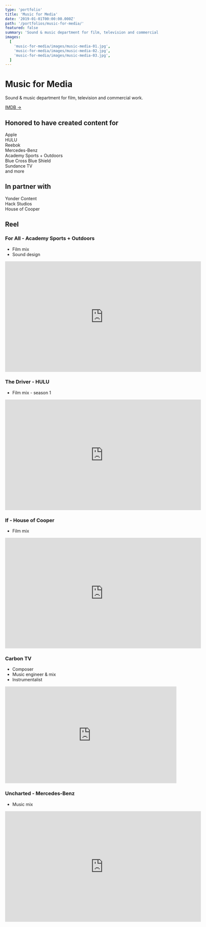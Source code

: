 ```yaml
---
type: 'portfolio'
title: 'Music for Media'
date: '2019-01-01T00:00:00.000Z'
path: '/portfolios/music-for-media/'
featured: false
summary: 'Sound & music department for film, television and commercial work.'
images:
  [
    'music-for-media/images/music-media-01.jpg',
    'music-for-media/images/music-media-02.jpg',
    'music-for-media/images/music-media-03.jpg',
  ]
---
```


# Music for Media

Sound & music department for film, television and commercial work.

[IMDB →](https://www.imdb.com/name/nm9906654/?ref_=ttfc_fc_cr11)

## Honored to have created content for

Apple<br>
HULU<br>
Reebok<br>
Mercedes-Benz<br>
Academy Sports + Outdoors<br>
Blue Cross Blue Shield<br>
Sundance TV<br>
and more

## In partner with

Yonder Content<br>
Hack Studios<br>
House of Cooper<br>

## Reel

### For All - Academy Sports + Outdoors

- Film mix
- Sound design

<iframe src="https://player.vimeo.com/video/225121038?title=0&byline=0&portrait=0" width="640" height="360" frameborder="0" allow="autoplay; fullscreen" allowfullscreen></iframe>

### The Driver - HULU

- Film mix - season 1

<iframe src="https://player.vimeo.com/video/236454995?color=008f8f&title=0&byline=0&portrait=0" width="640" height="360" frameborder="0" allow="autoplay; fullscreen" allowfullscreen></iframe>

### If - House of Cooper

- Film mix

<iframe src="https://player.vimeo.com/video/208350354?color=008f8f&title=0&byline=0&portrait=0" width="640" height="360" frameborder="0" allow="autoplay; fullscreen" allowfullscreen></iframe>

### Carbon TV

- Composer
- Music engineer & mix
- Instrumentalist

<iframe width="560" height="315" src="https://www.youtube-nocookie.com/embed/1DDAFUg14M0" frameborder="0" allow="accelerometer; autoplay; encrypted-media; gyroscope; picture-in-picture" allowfullscreen></iframe>

### Uncharted - Mercedes-Benz

- Music mix

<iframe src="https://player.vimeo.com/video/181812872?color=ffffff&title=0&byline=0&portrait=0" width="640" height="360" frameborder="0" allow="autoplay; fullscreen" allowfullscreen></iframe>
